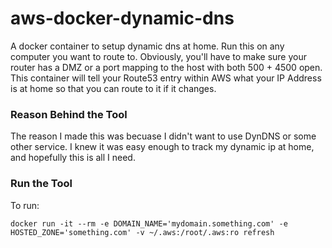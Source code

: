 # aws-docker-dynamic-dns
A docker container to setup dynamic dns at home. Run this on any computer you want to route to. Obviously, you'll have to make sure your router has a DMZ or a port mapping to the host with both 500 + 4500 open. This container will tell your Route53 entry within AWS what your IP Address is at home so that you can route to it if it changes.


### Reason Behind the Tool

The reason I made this was becuase I didn't want to use DynDNS or some other service. I knew it was easy enough to track my dynamic ip at home, and hopefully this is all I need.

### Run the Tool

To run:

`docker run -it --rm -e DOMAIN_NAME='mydomain.something.com' -e HOSTED_ZONE='something.com' -v ~/.aws:/root/.aws:ro refresh`
